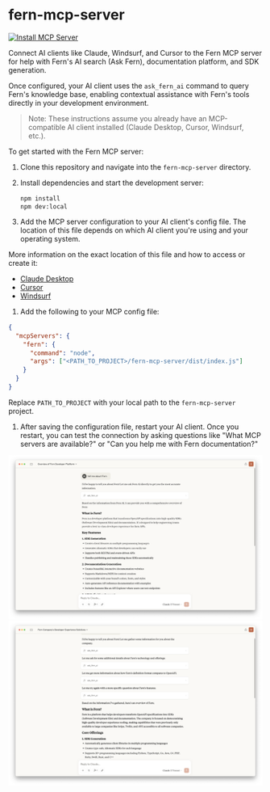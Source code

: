# fern-mcp-server

[![Install MCP Server](https://cursor.com/deeplink/mcp-install-dark.svg)](https://cursor.com/en-US/install-mcp?name=Fern&config=eyJ1cmwiOiJmZXJuLW1jcC1zZXJ2ZXIudmVyY2VsLmFwcC9hcGkvbWNwIn0%3D)

Connect AI clients like Claude, Windsurf, and Cursor to the Fern MCP server for help with Fern's AI search (Ask Fern), documentation platform, and SDK generation.

Once configured, your AI client uses the `ask_fern_ai` command to query Fern's knowledge base, enabling contextual assistance with Fern's tools directly in your development environment.

> Note: These instructions assume you already have an MCP-compatible AI client installed (Claude Desktop, Cursor, Windsurf, etc.).

To get started with the Fern MCP server:

1. Clone this repository and navigate into the `fern-mcp-server` directory.

1. Install dependencies and start the development server:

   ```shell
   npm install
   npm dev:local
   ```

1. Add the MCP server configuration to your AI client's config file. The location of this file depends on which AI client you're using and your operating system.

More information on the exact location of this file and how to access or create it:

- [Claude Desktop](https://modelcontextprotocol.io/quickstart/user)
- [Cursor](https://docs.cursor.com/context/model-context-protocol)
- [Windsurf](https://docs.windsurf.com/windsurf/mcp)

1. Add the following to your MCP config file:

```json
{
  "mcpServers": {
    "fern": {
      "command": "node",
      "args": ["<PATH_TO_PROJECT>/fern-mcp-server/dist/index.js"]
    }
  }
}
```

Replace `PATH_TO_PROJECT` with your local path to the `fern-mcp-server` project.

1. After saving the configuration file, restart your AI client. Once you restart, you can test the connection by asking questions like "What MCP servers are available?" or "Can you help me with Fern documentation?"

![Claude Desktop successfully integrated with Fern MCP](static/screenshot-1.png)
![How Claude Desktop uses Fern MCP to provide information](static/screenshot-2.png)
